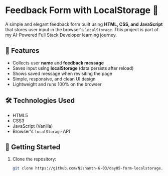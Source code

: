 # Feedback Form with LocalStorage 📝

A simple and elegant feedback form built using **HTML, CSS, and JavaScript** that stores user input in the browser's `localStorage`. This project is part of my AI-Powered Full Stack Developer learning journey.

## 🔧 Features

- Collects user **name** and **feedback message**
- Saves input using **localStorage** (data persists after reload)
- Shows saved message when revisiting the page
- Simple, responsive, and clean UI design
- Lightweight and runs 100% on the browser


## 🛠️ Technologies Used

- HTML5
- CSS3
- JavaScript (Vanilla)
- Browser's `localStorage` API

## 🚀 Getting Started

1. Clone the repository:
   ```bash
   git clone https://github.com/Nishanth-G-03/day05-form-localstorage.git
